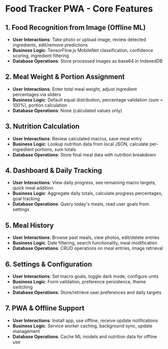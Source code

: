 # Food Tracker PWA - Core Features

## 1. Food Recognition from Image (Offline ML)
- **User Interactions**: Take photo or upload image, review detected ingredients, edit/remove predictions
- **Business Logic**: TensorFlow.js MobileNet classification, confidence scoring, ingredient filtering
- **Database Operations**: Store processed images as base64 in IndexedDB

## 2. Meal Weight & Portion Assignment
- **User Interactions**: Enter total meal weight, adjust ingredient percentages via sliders
- **Business Logic**: Default equal distribution, percentage validation (sum = 100%), portion calculation
- **Database Operations**: None (calculated values only)

## 3. Nutrition Calculation
- **User Interactions**: Review calculated macros, save meal entry
- **Business Logic**: Lookup nutrition data from local JSON, calculate per-ingredient portions, sum totals
- **Database Operations**: Store final meal data with nutrition breakdown

## 4. Dashboard & Daily Tracking
- **User Interactions**: View daily progress, see remaining macro targets, quick meal addition
- **Business Logic**: Aggregate daily totals, calculate progress percentages, goal tracking
- **Database Operations**: Query today's meals, read user goals from settings

## 5. Meal History
- **User Interactions**: Browse past meals, view photos, edit/delete entries
- **Business Logic**: Date filtering, search functionality, meal modification
- **Database Operations**: CRUD operations on meal entries, image retrieval

## 6. Settings & Configuration
- **User Interactions**: Set macro goals, toggle dark mode, configure units
- **Business Logic**: Form validation, preference persistence, theme switching
- **Database Operations**: Store/retrieve user preferences and daily targets

## 7. PWA & Offline Support
- **User Interactions**: Install app, use offline, receive update notifications
- **Business Logic**: Service worker caching, background sync, update management
- **Database Operations**: Cache ML models and nutrition data for offline use